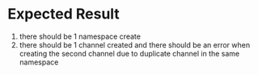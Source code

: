 # Expected Result
1. there should be 1 namespace create
2. there should be 1 channel created and there should be an error when creating
   the second channel due to duplicate channel in the same namespace
